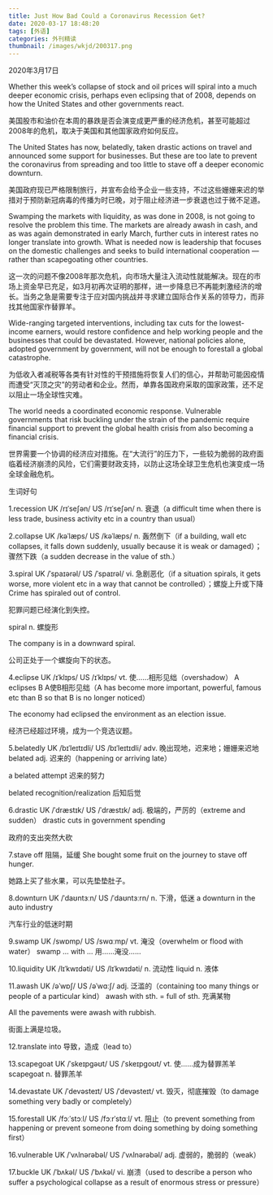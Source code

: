 ```yaml
---
title: Just How Bad Could a Coronavirus Recession Get?
date: 2020-03-17 18:48:20
tags: [外语]
categories: 外刊精读
thumbnail: /images/wkjd/200317.png
---
```


<div class="notification is-success is-size-6">
2020年3月17日
</div>

Whether this week’s collapse of stock and oil prices will spiral into a much deeper economic crisis, perhaps even eclipsing that of 2008, depends on how the United States and other governments react. 

美国股市和油价在本周的暴跌是否会演变成更严重的经济危机，甚至可能超过2008年的危机，取决于美国和其他国家政府如何反应。

The United States has now, belatedly, taken drastic actions on travel and announced some support for businesses. But these are too late to prevent the coronavirus from spreading and too little to stave off a deeper economic downturn.

美国政府现已严格限制旅行，并宣布会给予企业一些支持，不过这些姗姗来迟的举措对于预防新冠病毒的传播为时已晚，对于阻止经济进一步衰退也过于微不足道。

Swamping the markets with liquidity, as was done in 2008, is not going to resolve the problem this time. The markets are already awash in cash, and as was again demonstrated in early March, further cuts in interest rates no longer translate into growth. What is needed now is leadership that focuses on the domestic challenges and seeks to build international cooperation — rather than scapegoating other countries.

这一次的问题不像2008年那次危机，向市场大量注入流动性就能解决。现在的市场上资金早已充足，如3月初再次证明的那样，进一步降息已不再能刺激经济的增长。当务之急是需要专注于应对国内挑战并寻求建立国际合作关系的领导力，而非找其他国家作替罪羊。

Wide-ranging targeted interventions, including tax cuts for the lowest-income earners, would restore confidence and help working people and the businesses that could be devastated. However, national policies alone, adopted government by government, will not be enough to forestall a global catastrophe. 

为低收入者减税等各类有针对性的干预措施将恢复人们的信心，并帮助可能因疫情而遭受“灭顶之灾”的劳动者和企业。然而，单靠各国政府采取的国家政策，还不足以阻止一场全球性灾难。

The world needs a coordinated economic response. Vulnerable governments that risk buckling under the strain of the pandemic require financial support to prevent the global health crisis from also becoming a financial crisis.

世界需要一个协调的经济应对措施。在“大流行”的压力下，一些较为脆弱的政府面临着经济崩溃的风险，它们需要财政支持，以防止这场全球卫生危机也演变成一场全球金融危机。

<!--more-->

生词好句

 1.recession UK /rɪˈseʃən/ US /rɪˈseʃən/  n. 衰退（a difficult time when there is less trade, business activity etc in a country than usual）

 2.collapse UK /kəˈlæps/ US /kəˈlæps/  n. 轰然倒下（if a building, wall etc collapses, it falls down suddenly, usually because it is weak or damaged）；骤然下跌（a sudden decrease in the value of sth.）

 3.spiral UK /ˈspaɪərəl/ US /ˈspaɪrəl/  vi. 急剧恶化（if a situation spirals, it gets worse, more violent etc in a way that cannot be controlled）；螺旋上升或下降 Crime has spiraled out of control.

犯罪问题已经演化到失控。

spiral n. 螺旋形

The company is in a downward spiral.

公司正处于一个螺旋向下的状态。

 4.eclipse UK /ɪˈklɪps/ US /ɪˈklɪps/  vt. 使……相形见绌（overshadow） A eclipses B A使B相形见绌（A has become more important, powerful, famous etc than B so that B is no longer noticed）

The economy had eclipsed the environment as an election issue.

经济已经超过环境，成为一个竞选议题。

 

 5.belatedly UK /bɪˈleɪtɪdli/ US /bɪˈleɪtɪdli/  adv. 晚出现地，迟来地；姗姗来迟地 belated adj. 迟来的（happening or arriving late）

a belated attempt 迟来的努力

belated recognition/realization 后知后觉

 6.drastic UK /ˈdræstɪk/ US /ˈdræstɪk/  adj. 极端的，严厉的（extreme and sudden） drastic cuts in government spending

政府的支出突然大砍

 7.stave off  阻隔，延缓 She bought some fruit on the journey to stave off hunger.

她路上买了些水果，可以先垫垫肚子。

 8.downturn UK /ˈdaʊntɜːn/ US /ˈdaʊntɜːrn/  n. 下滑，低迷 a downturn in the auto industry

汽车行业的低迷时期

 9.swamp UK /swɒmp/ US /swɑːmp/  vt. 淹没（overwhelm or flood with water） swamp … with … 用……淹没……

 10.liquidity UK /lɪˈkwɪdəti/ US /lɪˈkwɪdəti/  n. 流动性 liquid n. 液体

 11.awash UK /əˈwɒʃ/ US /əˈwɑːʃ/  adj. 泛滥的（containing too many things or people of a particular kind） awash with sth. = full of sth. 充满某物

All the pavements were awash with rubbish.

街面上满是垃圾。

 12.translate into  导致，造成（lead to）

 13.scapegoat UK /ˈskeɪpɡəʊt/ US /ˈskeɪpɡoʊt/  vt. 使……成为替罪羔羊 scapegoat n. 替罪羔羊

 14.devastate UK /ˈdevəsteɪt/ US /ˈdevəsteɪt/  vt. 毁灭，彻底摧毁（to damage something very badly or completely）

 15.forestall UK /fɔːˈstɔːl/ US /fɔːrˈstɑːl/  vt. 阻止（to prevent something from happening or prevent someone from doing something by doing something first）

 16.vulnerable UK /ˈvʌlnərəbəl/ US /ˈvʌlnərəbəl/  adj. 虚弱的，脆弱的（weak）  

 17.buckle UK /ˈbʌkəl/ US /ˈbʌkəl/  vi. 崩溃（used to describe a person who suffer a psychological collapse as a result of enormous stress or pressure）

